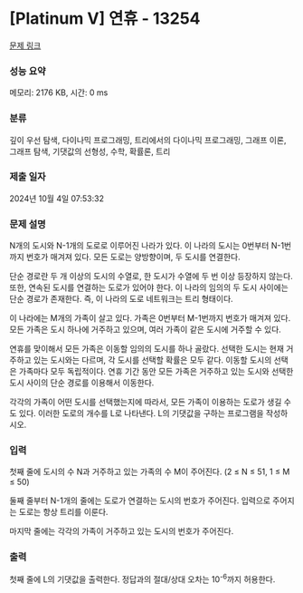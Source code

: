 # [Platinum V] 연휴 - 13254 

[문제 링크](https://www.acmicpc.net/problem/13254) 

### 성능 요약

메모리: 2176 KB, 시간: 0 ms

### 분류

깊이 우선 탐색, 다이나믹 프로그래밍, 트리에서의 다이나믹 프로그래밍, 그래프 이론, 그래프 탐색, 기댓값의 선형성, 수학, 확률론, 트리

### 제출 일자

2024년 10월 4일 07:53:32

### 문제 설명

<p>N개의 도시와 N-1개의 도로로 이루어진 나라가 있다. 이 나라의 도시는 0번부터 N-1번까지 번호가 매겨져 있다. 모든 도로는 양방향이며, 두 도시를 연결한다.</p>

<p>단순 경로란 두 개 이상의 도시의 수열로, 한 도시가 수열에 두 번 이상 등장하지 않는다. 또한, 연속된 도시를 연결하는 도로가 있어야 한다. 이 나라의 임의의 두 도시 사이에는 단순 경로가 존재한다. 즉, 이 나라의 도로 네트워크는 트리 형태이다.</p>

<p>이 나라에는 M개의 가족이 살고 있다. 가족은 0번부터 M-1번까지 번호가 매겨져 있다. 모든 가족은 도시 하나에 거주하고 있으며, 여러 가족이 같은 도시에 거주할 수 있다.</p>

<p>연휴를 맞이해서 모든 가족은 이동할 임의의 도시를 하나 골랐다. 선택한 도시는 현재 거주하고 있는 도시와는 다르며, 각 도시를 선택할 확률은 모두 같다. 이동할 도시의 선택은 가족마다 모두 독립적이다. 연휴 기간 동안 모든 가족은 거주하고 있는 도시와 선택한 도시 사이의 단순 경로를 이용해서 이동한다.</p>

<p>각각의 가족이 어떤 도시를 선택했는지에 따라서, 모든 가족이 이용하는 도로가 생길 수도 있다. 이러한 도로의 개수를 L로 나타낸다. L의 기댓값을 구하는 프로그램을 작성하시오.</p>

### 입력 

 <p>첫째 줄에 도시의 수 N과 거주하고 있는 가족의 수 M이 주어진다. (2 ≤ N ≤ 51, 1 ≤ M ≤ 50)</p>

<p>둘째 줄부터 N-1개의 줄에는 도로가 연결하는 도시의 번호가 주어진다. 입력으로 주어지는 도로는 항상 트리를 이룬다.</p>

<p>마지막 줄에는 각각의 가족이 거주하고 있는 도시의 번호가 주어진다.</p>

### 출력 

 <p>첫째 줄에 L의 기댓값을 출력한다. 정답과의 절대/상대 오차는 10<sup>-6</sup>까지 허용한다.</p>

